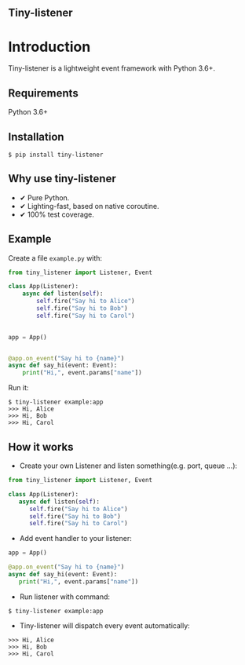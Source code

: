 Tiny-listener
--- 

# Introduction

Tiny-listener is a lightweight event framework with Python 3.6+.


## Requirements

Python 3.6+

## Installation

```shell
$ pip install tiny-listener
```

## Why use tiny-listener

- ✔ Pure Python.
- ✔ Lighting-fast, based on native coroutine.
- ✔ 100% test coverage.

## Example

Create a file `example.py` with:

```python
from tiny_listener import Listener, Event

class App(Listener):
    async def listen(self):
        self.fire("Say hi to Alice")
        self.fire("Say hi to Bob")
        self.fire("Say hi to Carol")

        
app = App()


@app.on_event("Say hi to {name}")
async def say_hi(event: Event):
    print("Hi,", event.params["name"])

```

Run it:

```shell
$ tiny-listener example:app
>>> Hi, Alice
>>> Hi, Bob
>>> Hi, Carol
```

## How it works

* Create your own Listener and listen something(e.g. port, queue ...):

```python
from tiny_listener import Listener, Event

class App(Listener):
   async def listen(self):
      self.fire("Say hi to Alice")
      self.fire("Say hi to Bob")
      self.fire("Say hi to Carol")
```


* Add event handler to your listener:

```python
app = App()

@app.on_event("Say hi to {name}")
async def say_hi(event: Event):
   print("Hi,", event.params["name"])
```

* Run listener with command:

```shell
$ tiny-listener example:app
```

* Tiny-listener will dispatch every event automatically:

```shell
>>> Hi, Alice
>>> Hi, Bob
>>> Hi, Carol
```
